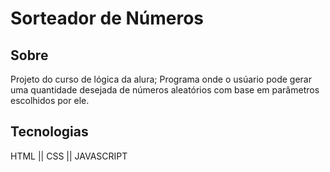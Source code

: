 <h1> Sorteador de Números </h1>

<h2> Sobre </h2>
Projeto do curso de lógica da alura; Programa onde o usúario pode gerar uma quantidade desejada de números aleatórios com base em parâmetros escolhidos por ele.


## Tecnologias
<div>
  HTML || CSS || JAVASCRIPT
</div>
